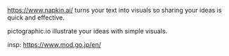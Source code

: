 https://www.napkin.ai/
turns your text into visuals so sharing your ideas is quick and effective.

pictographic.io
illustrate your ideas with simple visuals.


insp: 
https://www.mod.go.jp/en/